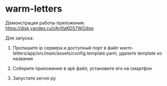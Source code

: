 # warm-letters

Демонстрация работы приложения:
https://disk.yandex.ru/i/AnflaKD57WOdgg

Для запуска:

1) Пропишите ip сервера и доступный порт в файл warm-letters/app/src/main/assets/config.template.yaml, удалите template из названия

2) Соберите приложение в apk файл, установите его на смартфон

3) Запустите server.py
